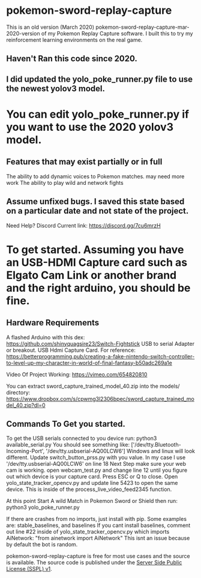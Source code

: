 # pokemon-sword-replay-capture
This is an old version (March 2020) pokemon-sword-replay-capture-mar-2020-version of my Pokemon Replay Capture software. I built this to try my reinforcement learning environments on the real game.

## Haven't Ran this code since 2020.
## I did updated the yolo_poke_runner.py file to use the newest yolov3 model.
# You can edit yolo_poke_runner.py if you want to use the 2020 yolov3 model.

## Features that may exist partially or in full
The ability to add dynamic voices to Pokemon matches. may need more work
The ability to play wild and network fights

## Assume unfixed bugs. I saved this state based on a particular date and not state of the project.

Need Help?
Discord
Current link: https://discord.gg/7cu6mrzH

# To get started. Assuming you have an USB-HDMI Capture card such as Elgato Cam Link or another brand and the right arduino, you should be fine.

## Hardware Requirements
A flashed Arduino with this dex: https://github.com/shinyquagsire23/Switch-Fightstick
USB to serial Adapter or breakout.
USB Hdmi Capture Card.
For reference:  https://betterprogramming.pub/creating-a-fake-nintendo-switch-controller-to-level-up-my-character-in-world-of-final-fantasy-b50adc269a1e

Video Of Project Working:  https://vimeo.com/654820810

You can extract sword_capture_trained_model_40.zip into the models/ directory:
https://www.dropbox.com/s/cpwmg3l2306bpec/sword_capture_trained_model_40.zip?dl=0


## Commands To Get you started.
To get the USB serials connected to you device run:  python3 available_serial.py
You should see something like: ['/dev/tty.Bluetooth-Incoming-Port', '/dev/tty.usbserial-AQ00LCW6']
Windows and linux will look different.
Update switch_button_prss.py with you value. In my case I use '/dev/tty.usbserial-AQ00LCW6' on line 18
Next Step make sure your web cam is working.
open webcam_test.py and change line 12 until you figure out which device is your capture card.
Press ESC or Q to close.
Open yolo_state_tracker_opencv.py and update line 5423 to open the same device. This is inside of the process_live_video_feed2345 function.

At this point Start A wild Match in Pokemon Sword or Shield then run:
python3 yolo_poke_runner.py

If there are crashes from no imports, just install with pip.
Some examples are: stable_baselines, and baselines
If you cant install baselines, comment out line #22 inside of yolo_state_tracker_opencv.py which imports AiNetwork: "from ainetwork import AiNetwork"
This isnt an issue because by default the bot is random. 

  pokemon-sword-replay-capture is free for most use cases and the source is available. The source code is published
  under the [Server Side Public License (SSPL) v1](LICENSE.txt).
